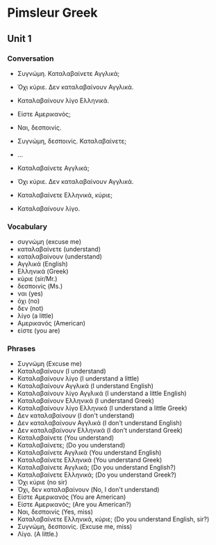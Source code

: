 # Pimsleur Greek

## Unit 1

### Conversation

* Συγνώμη. Καταλαβαίνετε Αγγλικά;
* Όχι κύριε. Δεν καταλαβαίνουν Αγγλικά.
* Καταλαβαίνουν λίγο Ελληνικά.
* Είστε Αμερικανός;
* Ναι, δεσποινίς.

* Συγνώμη, δεσποινίς. Καταλαβαίνετε;
* ...
* Καταλαβαίνετε Αγγλικά;
* Όχι κύριε. Δεν καταλαβαίνουν Αγγλικά.
* Καταλαβαίνετε Ελληνικά, κύριε;
* Καταλαβαίνουν λίγο.

### Vocabulary

- συγνώμη (excuse me)
- καταλαβαίνετε (understand)
- καταλαβαίνουν (understand)
- Αγγλικά (English)
- Ελληνικά (Greek)
- κύριε (sir/Mr.)
- δεσποινίς (Ms.)
- ναι (yes)
- όχι (no)
- δεν (not)
- λίγο (a little)
- Αμερικανός (American)
- είστε (you are)

### Phrases

- Συγνώμη (Excuse me)
- Καταλαβαίνουν (I understand)
- Καταλαβαίνουν λίγο (I understand a little)
- Καταλαβαίνουν Αγγλικά (I understand English)
- Καταλαβαίνουν λίγο Αγγλικά (I understand a little English)
- Καταλαβαίνουν Ελληνικά (I understand Greek)
- Καταλαβαίνουν λίγο Ελληνικά (I understand a little Greek)
- Δεν καταλαβαίνουν (I don't understand)
- Δεν καταλαβαίνουν Αγγλικά (I don't understand English)
- Δεν καταλαβαίνουν Ελληνικά (I don't understand Greek)
- Καταλαβαίνετε (You understand)
- Καταλαβαίνετε; (Do you understand)
- Καταλαβαίνετε Αγγλικά (You understand English)
- Καταλαβαίνετε Ελληνικά (You understand Greek)
- Καταλαβαίνετε Αγγλικά; (Do you understand English?)
- Καταλαβαίνετε Ελληνικά; (Do you understand Greek?)
- Όχι κύριε (no sir)
- Όχι, δεν καταλαβαίνουν (No, I don't understand)
- Είστε Αμερικανός (You are American)
- Είστε Αμερικανός; (Are you American?)
- Ναι, δεσποινίς (Yes, miss)
- Καταλαβαίνετε Ελληνικά, κύριε; (Do you understand English, sir?)
- Συγνώμη, δεσποινίς. (Excuse me, miss)
- Λίγο. (A little.)